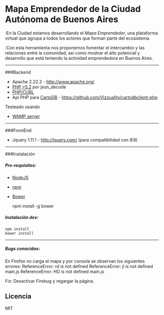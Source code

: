 Mapa Emprendedor de la Ciudad Autónoma de Buenos Aires
======================================================

:En la Ciudad estamos desarrollando el *Mapa Emprendedor*, una plataforma virtual que agrupa a todos los actores que forman parte del ecosistema. 

:Con esta herramienta nos proponemos fomentar el intercambio y las relaciones entre la comunidad, así como mostrar el alto potencial y desarrollo que está teniendo la actividad emprendedora en Buenos Aires.

---

###Backend

+ Apache 2.22.2 - http://www.apache.org/
+ [PHP >5.2](http://es2.php.net/manual/en/function.json-decode.php) por json_decode
+ [PHP/CURL](http://www.php.net/manual/en/book.curl.php)
+ Api PHP para [CartoDB](http://www.cartodb.com/) - https://github.com/Vizzuality/cartodbclient-php

Testeado usando
+ [WAMP server](http://www.wampserver.com/en/)

---

###FrontEnd
+ Jquery 1.11.1 - http://jquery.com/ (para compatibilidad con IE8)

---

###Instalación

##### Pre-requisitos:
+ [NodeJS](http://nodejs.org/)
+ [npm](http://npmjs.org/) 
+ [Bower](http://bower.io/)

	npm install -g bower

##### Instalación dev:
	
	npm install
	bower install

---

##### Bugs conocidos:

En Firefox no carga el mapa y por consola se observan los siguientes errores:
	ReferenceError: rd is not defined
	ReferenceError: jl is not defined main.js
	ReferenceError: HO is not defined main.js

Fix:
Desactivar Firebug y regargar la página.


Licencia 
--------

MIT



